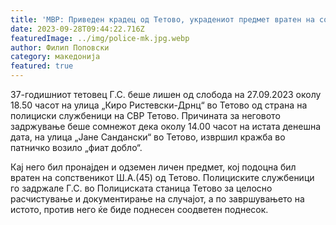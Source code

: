 ```yaml
---
title: 'МВР: Приведен крадец од Тетово, украдениот предмет вратен на сопственикот - 28 СЕПТЕМВРИ 2023'
date: 2023-09-28T09:44:22.716Z
featuredImage: ../img/police-mk.jpg.webp
author: Филип Поповски
category: македонија
featured: true
---
```

37-годишниот тетовец Г.С. беше лишен од слобода на 27.09.2023 околу 18.50 часот на улица „Киро Ристевски-Дрнц“ во Тетово од страна на полициски службеници на СВР Тетово. Причината за неговото задржување беше сомнежот дека околу 14.00 часот на истата денешна дата, на улица „Јане Сандански“ во Тетово, извршил кражба во патничко возило „фиат добло“.

Кај него бил пронајден и одземен личен предмет, кој подоцна бил вратен на сопственикот Ш.А.(45) од Тетово. Полициските службеници го задржале Г.С. во Полициската станица Тетово за целосно расчистување и документирање на случајот, а по завршувањето на истото, против него ќе биде поднесен соодветен поднесок.
